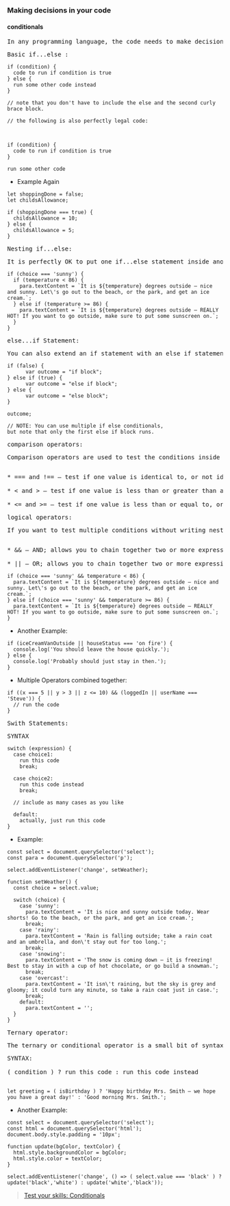 <h3>Making decisions in your code</h3>

#### conditionals
<pre>
In any programming language, the code needs to make decisions and carry out actions accordingly depending on different inputs. Then conditional statements comes into play.
</pre>
<pre>
Basic if...else :
</pre>
```
if (condition) {
  code to run if condition is true
} else {
  run some other code instead
}

// note that you don't have to include the else and the second curly brace block.

// the following is also perfectly legal code:



if (condition) {
  code to run if condition is true
}

run some other code
```
* Example Again

```
let shoppingDone = false;
let childsAllowance;

if (shoppingDone === true) {
  childsAllowance = 10;
} else {
  childsAllowance = 5;
}

```
<pre>Nesting if...else:</pre>

<pre>
It is perfectly OK to put one if...else statement inside another one — to nest them. For example, we could update our weather forecast application to show a further set of choices depending on what the temperature is:
</pre>

```
if (choice === 'sunny') {
  if (temperature < 86) {
    para.textContent = `It is ${temperature} degrees outside — nice and sunny. Let\'s go out to the beach, or the park, and get an ice cream.`;
  } else if (temperature >= 86) {
    para.textContent = `It is ${temperature} degrees outside — REALLY HOT! If you want to go outside, make sure to put some sunscreen on.`;
  }
}
```
<pre>else...if Statement: </pre>
<pre>
You can also extend an if statement with an else if statement, which adds another conditional with its own block.
</pre>

```
if (false) {
      var outcome = "if block";
} else if (true) {
      var outcome = "else if block";
} else {
      var outcome = "else block";
}

outcome;

// NOTE: You can use multiple if else conditionals, 
but note that only the first else if block runs.
```

<pre>
comparison operators:
</pre>

<pre>
Comparison operators are used to test the conditions inside our conditional statements.
</pre>

<pre>

* === and !== — test if one value is identical to, or not identical to, another.

* < and > — test if one value is less than or greater than another.

* <= and >= — test if one value is less than or equal to, or greater than or equal to, another.
</pre>

<pre>logical operators: </pre>

<pre>
If you want to test multiple conditions without writing nested if...else statements, logical operators can help you. 
</pre>

<pre>

* && — AND; allows you to chain together two or more expressions so that all of them have to individually evaluate to true for the whole expression to return true.

* || — OR; allows you to chain together two or more expressions so that one or more of them have to individually evaluate to true for the whole expression to return true.
</pre>

```
if (choice === 'sunny' && temperature < 86) {
  para.textContent = `It is ${temperature} degrees outside — nice and sunny. Let\'s go out to the beach, or the park, and get an ice cream.`;
} else if (choice === 'sunny' && temperature >= 86) {
  para.textContent = `It is ${temperature} degrees outside — REALLY HOT! If you want to go outside, make sure to put some sunscreen on.`;
}
```
* Another Example:

```
if (iceCreamVanOutside || houseStatus === 'on fire') {
  console.log('You should leave the house quickly.');
} else {
  console.log('Probably should just stay in then.');
}

```
* Multiple Operators combined together:

```
if ((x === 5 || y > 3 || z <= 10) && (loggedIn || userName === 'Steve')) {
  // run the code
}
```
<pre>Swith Statements: </pre>

<pre>SYNTAX</pre>

```
switch (expression) {
  case choice1:
    run this code
    break;

  case choice2:
    run this code instead
    break;

  // include as many cases as you like

  default:
    actually, just run this code
}
```

* Example:

```
const select = document.querySelector('select');
const para = document.querySelector('p');

select.addEventListener('change', setWeather);

function setWeather() {
  const choice = select.value;

  switch (choice) {
    case 'sunny':
      para.textContent = 'It is nice and sunny outside today. Wear shorts! Go to the beach, or the park, and get an ice cream.';
      break;
    case 'rainy':
      para.textContent = 'Rain is falling outside; take a rain coat and an umbrella, and don\'t stay out for too long.';
      break;
    case 'snowing':
      para.textContent = 'The snow is coming down — it is freezing! Best to stay in with a cup of hot chocolate, or go build a snowman.';
      break;
    case 'overcast':
      para.textContent = 'It isn\'t raining, but the sky is grey and gloomy; it could turn any minute, so take a rain coat just in case.';
      break;
    default:
      para.textContent = '';
  }
}
```

<pre>Ternary operator: </pre>
<pre>
The ternary or conditional operator is a small bit of syntax that tests a condition and returns one value/expression if it is true, and another if it is false.
</pre>

<pre>SYNTAX: 

( condition ) ? run this code : run this code instead

</pre>

```
let greeting = ( isBirthday ) ? 'Happy birthday Mrs. Smith — we hope you have a great day!' : 'Good morning Mrs. Smith.';

```
* Another Example:

```
const select = document.querySelector('select');
const html = document.querySelector('html');
document.body.style.padding = '10px';

function update(bgColor, textColor) {
  html.style.backgroundColor = bgColor;
  html.style.color = textColor;
}

select.addEventListener('change', () => ( select.value === 'black' ) ? update('black','white') : update('white','black'));
```

>[Test your skills: Conditionals
](https://developer.mozilla.org/en-US/docs/Learn/JavaScript/Building_blocks/Test_your_skills:_Conditionals)




